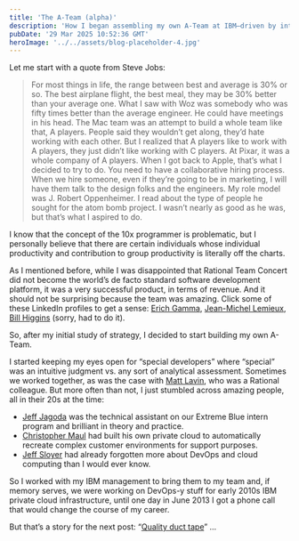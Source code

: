 ```yaml
---
title: 'The A-Team (alpha)'
description: 'How I began assembling my own A-Team at IBM—driven by intuition, strategy, and the belief that standout talent changes everything.'
pubDate: '29 Mar 2025 10:52:36 GMT'
heroImage: '../../assets/blog-placeholder-4.jpg'
---
```


Let me start with a quote from Steve Jobs:

>For most things in life, the range between best and average is 30% or so. The best airplane flight, the best meal, they may be 30% better than your average one. What I saw with Woz was somebody who was fifty times better than the average engineer. He could have meetings in his head. The Mac team was an attempt to build a whole team like that, A players. People said they wouldn’t get along, they’d hate working with each other. But I realized that A players like to work with A players, they just didn’t like working with C players. At Pixar, it was a whole company of A players. When I got back to Apple, that’s what I decided to try to do. You need to have a collaborative hiring process. When we hire someone, even if they’re going to be in marketing, I will have them talk to the design folks and the engineers. My role model was J. Robert Oppenheimer. I read about the type of people he sought for the atom bomb project. I wasn’t nearly as good as he was, but that’s what I aspired to do.

I know that the concept of the 10x programmer is problematic, but I personally believe that there are certain individuals whose individual productivity and contribution to group productivity is literally off the charts.

As I mentioned before, while I was disappointed that Rational Team Concert did not become the world’s de facto standard software development platform, it was a very successful product, in terms of revenue. And it should not be surprising because the team was amazing. Click some of these LinkedIn profiles to get a sense: [Erich Gamma](https://www.linkedin.com/in/erichgamma/), [Jean-Michel Lemieux](https://www.linkedin.com/in/jmlemieux-613/), [Bill Higgins](https://www.linkedin.com/in/billhiggins1/) (sorry, had to do it).

So, after my initial study of strategy, I decided to start building my own A-Team.

I started keeping my eyes open for “special developers” where “special” was an intuitive judgment vs. any sort of analytical assessment. Sometimes we worked together, as was the case with [Matt Lavin](https://www.linkedin.com/in/mdlavin/), who was a Rational colleague. But more often than not, I just stumbled across amazing people, all in their 20s at the time:

- [Jeff Jagoda](https://www.linkedin.com/in/jeff-jagoda-3b52567/) was the technical assistant on our Extreme Blue intern program and brilliant in theory and practice.
- [Christopher Maul](https://www.linkedin.com/in/maulc/) had built his own private cloud to automatically recreate complex customer environments for support purposes.
- [Jeff Sloyer](https://www.linkedin.com/in/jeffsloyer/) had already forgotten more about DevOps and cloud computing than I would ever know.

So I worked with my IBM management to bring them to my team and, if memory serves, we were working on DevOps-y stuff for early 2010s IBM private cloud infrastructure, until one day in June 2013 I got a phone call that would change the course of my career.

But that’s a story for the next post: “[Quality duct tape](../strategy-04-quality-duct-tape/)” …
